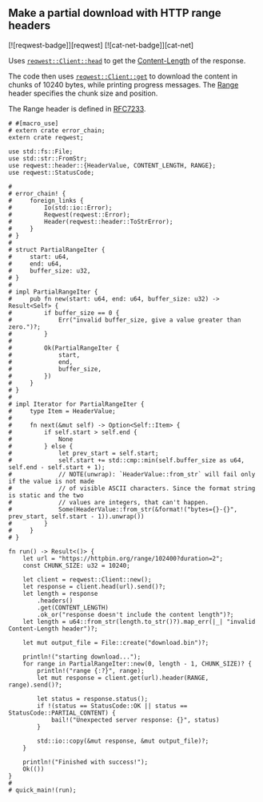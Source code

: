 ## Make a partial download with HTTP range headers

[![reqwest-badge]][reqwest] [![cat-net-badge]][cat-net]

Uses [`reqwest::Client::head`] to get the [Content-Length] of the response.

The code then uses [`reqwest::Client::get`] to download the content in
chunks of 10240 bytes, while printing progress messages. The [Range] header specifies the chunk size and position.

The Range header is defined in [RFC7233][HTTP Range RFC7233].

```rust,no_run
# #[macro_use]
# extern crate error_chain;
extern crate reqwest;

use std::fs::File;
use std::str::FromStr;
use reqwest::header::{HeaderValue, CONTENT_LENGTH, RANGE};
use reqwest::StatusCode;

#
# error_chain! {
#     foreign_links {
#         Io(std::io::Error);
#         Reqwest(reqwest::Error);
#         Header(reqwest::header::ToStrError);
#     }
# }
#
# struct PartialRangeIter {
#     start: u64,
#     end: u64,
#     buffer_size: u32,
# }
#
# impl PartialRangeIter {
#     pub fn new(start: u64, end: u64, buffer_size: u32) -> Result<Self> {
#         if buffer_size == 0 {
#             Err("invalid buffer_size, give a value greater than zero.")?;
#         }
#
#         Ok(PartialRangeIter {
#             start,
#             end,
#             buffer_size,
#         })
#     }
# }
#
# impl Iterator for PartialRangeIter {
#     type Item = HeaderValue;
#
#     fn next(&mut self) -> Option<Self::Item> {
#         if self.start > self.end {
#             None
#         } else {
#             let prev_start = self.start;
#             self.start += std::cmp::min(self.buffer_size as u64, self.end - self.start + 1);
#             // NOTE(unwrap): `HeaderValue::from_str` will fail only if the value is not made
#             // of visible ASCII characters. Since the format string is static and the two
#             // values are integers, that can't happen.
#             Some(HeaderValue::from_str(&format!("bytes={}-{}", prev_start, self.start - 1)).unwrap())
#         }
#     }
# }

fn run() -> Result<()> {
    let url = "https://httpbin.org/range/102400?duration=2";
    const CHUNK_SIZE: u32 = 10240;

    let client = reqwest::Client::new();
    let response = client.head(url).send()?;
    let length = response
        .headers()
        .get(CONTENT_LENGTH)
        .ok_or("response doesn't include the content length")?;
    let length = u64::from_str(length.to_str()?).map_err(|_| "invalid Content-Length header")?;

    let mut output_file = File::create("download.bin")?;

    println!("starting download...");
    for range in PartialRangeIter::new(0, length - 1, CHUNK_SIZE)? {
        println!("range {:?}", range);
        let mut response = client.get(url).header(RANGE, range).send()?;

        let status = response.status();
        if !(status == StatusCode::OK || status == StatusCode::PARTIAL_CONTENT) {
            bail!("Unexpected server response: {}", status)
        }

        std::io::copy(&mut response, &mut output_file)?;
    }

    println!("Finished with success!");
    Ok(())
}
#
# quick_main!(run);
```

[`reqwest::Client::get`]: https://docs.rs/reqwest/*/reqwest/struct.Client.html#method.get
[`reqwest::Client::head`]: https://docs.rs/reqwest/*/reqwest/struct.Client.html#method.head
[Content-Length]: https://developer.mozilla.org/en-US/docs/Web/HTTP/Headers/Content-Length
[Range]: https://developer.mozilla.org/en-US/docs/Web/HTTP/Headers/Range

[HTTP Range RFC7233]: https://tools.ietf.org/html/rfc7233#section-3.1
